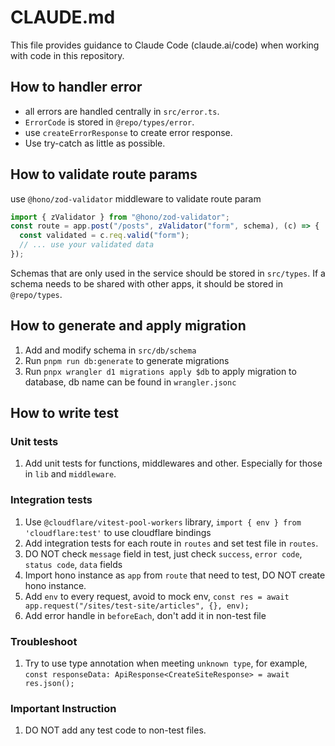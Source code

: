 # CLAUDE.md

This file provides guidance to Claude Code (claude.ai/code) when working with code in this repository.

## How to handler error

- all errors are handled centrally in `src/error.ts`.
- `ErrorCode` is stored in `@repo/types/error`.
- use `createErrorResponse` to create error response.
- Use try-catch as little as possible.

## How to validate route params

use `@hono/zod-validator` middleware to validate route param

```javascript
import { zValidator } from "@hono/zod-validator";
const route = app.post("/posts", zValidator("form", schema), (c) => {
  const validated = c.req.valid("form");
  // ... use your validated data
});
```

Schemas that are only used in the service should be stored in `src/types`. If a schema needs to be shared with other apps, it should be stored in `@repo/types`.

## How to generate and apply migration

1. Add and modify schema in `src/db/schema`
2. Run `pnpm run db:generate` to generate migrations
3. Run `pnpx wrangler d1 migrations apply $db` to apply migration to database, db name can be found in `wrangler.jsonc`

## How to write test

### Unit tests

1. Add unit tests for functions, middlewares and other. Especially for those in `lib` and `middleware`.

### Integration tests

1. Use `@cloudflare/vitest-pool-workers` library, `import { env } from 'cloudflare:test'` to use cloudflare bindings
2. Add integration tests for each route in `routes` and set test file in `routes`.
3. DO NOT check `message` field in test, just check `success`, `error code`, `status code`, `data` fields
4. Import hono instance as `app` from `route` that need to test, DO NOT create hono instance.
5. Add `env` to every request, avoid to mock env, `const res = await app.request("/sites/test-site/articles", {}, env);`
6. Add error handle in `beforeEach`, don't add it in non-test file

### Troubleshoot

1. Try to use type annotation when meeting `unknown type`, for example, `const responseData: ApiResponse<CreateSiteResponse> = await res.json();`

### Important Instruction

1. DO NOT add any test code to non-test files.
